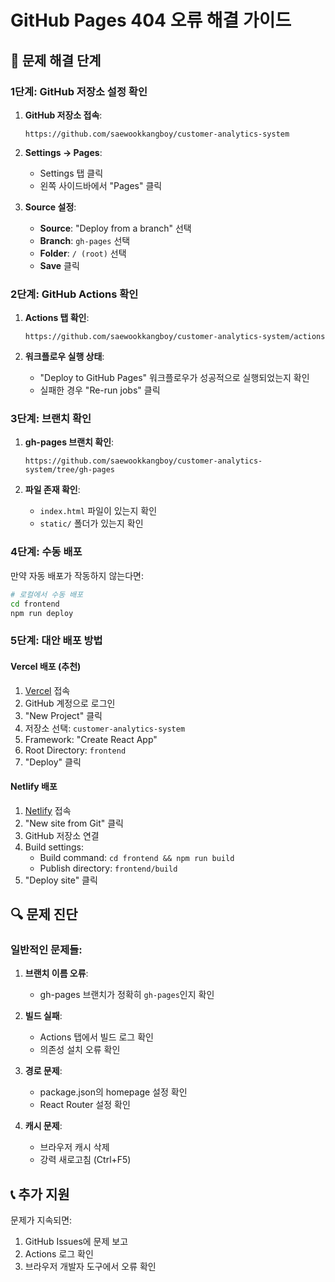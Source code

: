 # GitHub Pages 404 오류 해결 가이드

## 🔧 문제 해결 단계

### 1단계: GitHub 저장소 설정 확인

1. **GitHub 저장소 접속**:
   ```
   https://github.com/saewookkangboy/customer-analytics-system
   ```

2. **Settings → Pages**:
   - Settings 탭 클릭
   - 왼쪽 사이드바에서 "Pages" 클릭

3. **Source 설정**:
   - **Source**: "Deploy from a branch" 선택
   - **Branch**: `gh-pages` 선택
   - **Folder**: `/ (root)` 선택
   - **Save** 클릭

### 2단계: GitHub Actions 확인

1. **Actions 탭 확인**:
   ```
   https://github.com/saewookkangboy/customer-analytics-system/actions
   ```

2. **워크플로우 실행 상태**:
   - "Deploy to GitHub Pages" 워크플로우가 성공적으로 실행되었는지 확인
   - 실패한 경우 "Re-run jobs" 클릭

### 3단계: 브랜치 확인

1. **gh-pages 브랜치 확인**:
   ```
   https://github.com/saewookkangboy/customer-analytics-system/tree/gh-pages
   ```

2. **파일 존재 확인**:
   - `index.html` 파일이 있는지 확인
   - `static/` 폴더가 있는지 확인

### 4단계: 수동 배포

만약 자동 배포가 작동하지 않는다면:

```bash
# 로컬에서 수동 배포
cd frontend
npm run deploy
```

### 5단계: 대안 배포 방법

#### Vercel 배포 (추천)
1. [Vercel](https://vercel.com) 접속
2. GitHub 계정으로 로그인
3. "New Project" 클릭
4. 저장소 선택: `customer-analytics-system`
5. Framework: "Create React App"
6. Root Directory: `frontend`
7. "Deploy" 클릭

#### Netlify 배포
1. [Netlify](https://netlify.com) 접속
2. "New site from Git" 클릭
3. GitHub 저장소 연결
4. Build settings:
   - Build command: `cd frontend && npm run build`
   - Publish directory: `frontend/build`
5. "Deploy site" 클릭

## 🔍 문제 진단

### 일반적인 문제들:

1. **브랜치 이름 오류**:
   - gh-pages 브랜치가 정확히 `gh-pages`인지 확인

2. **빌드 실패**:
   - Actions 탭에서 빌드 로그 확인
   - 의존성 설치 오류 확인

3. **경로 문제**:
   - package.json의 homepage 설정 확인
   - React Router 설정 확인

4. **캐시 문제**:
   - 브라우저 캐시 삭제
   - 강력 새로고침 (Ctrl+F5)

## 📞 추가 지원

문제가 지속되면:
1. GitHub Issues에 문제 보고
2. Actions 로그 확인
3. 브라우저 개발자 도구에서 오류 확인
